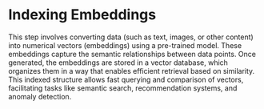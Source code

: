 # Indexing Embeddings

This step involves converting data (such as text, images, or other content) into numerical vectors (embeddings) using a pre-trained model. These embeddings capture the semantic relationships between data points. Once generated, the embeddings are stored in a vector database, which organizes them in a way that enables efficient retrieval based on similarity. This indexed structure allows fast querying and comparison of vectors, facilitating tasks like semantic search, recommendation systems, and anomaly detection.